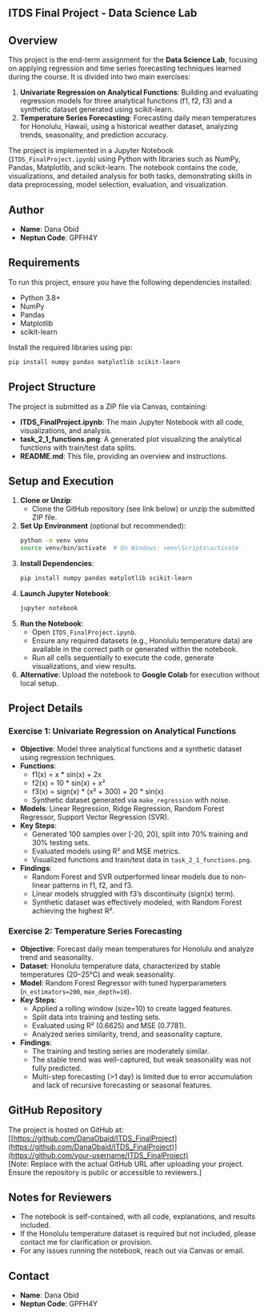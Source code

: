 
## ITDS Final Project - Data Science Lab

## Overview
This project is the end-term assignment for the **Data Science Lab**, focusing on applying regression and time series forecasting techniques learned during the course. It is divided into two main exercises:
1. **Univariate Regression on Analytical Functions**: Building and evaluating regression models for three analytical functions (f1, f2, f3) and a synthetic dataset generated using scikit-learn.
2. **Temperature Series Forecasting**: Forecasting daily mean temperatures for Honolulu, Hawaii, using a historical weather dataset, analyzing trends, seasonality, and prediction accuracy.

The project is implemented in a Jupyter Notebook (`ITDS_FinalProject.ipynb`) using Python with libraries such as NumPy, Pandas, Matplotlib, and scikit-learn. The notebook contains the code, visualizations, and detailed analysis for both tasks, demonstrating skills in data preprocessing, model selection, evaluation, and visualization.

## Author
- **Name**: Dana Obid
- **Neptun Code**: GPFH4Y

## Requirements
To run this project, ensure you have the following dependencies installed:
- Python 3.8+
- NumPy
- Pandas
- Matplotlib
- scikit-learn

Install the required libraries using pip:
```bash
pip install numpy pandas matplotlib scikit-learn
```

## Project Structure
The project is submitted as a ZIP file via Canvas, containing:
- **ITDS_FinalProject.ipynb**: The main Jupyter Notebook with all code, visualizations, and analysis.
- **task_2_1_functions.png**: A generated plot visualizing the analytical functions with train/test data splits.
- **README.md**: This file, providing an overview and instructions.

## Setup and Execution
1. **Clone or Unzip**:
   - Clone the GitHub repository (see link below) or unzip the submitted ZIP file.
2. **Set Up Environment** (optional but recommended):
   ```bash
   python -m venv venv
   source venv/bin/activate  # On Windows: venv\Scripts\activate
   ```
3. **Install Dependencies**:
   ```bash
   pip install numpy pandas matplotlib scikit-learn
   ```
4. **Launch Jupyter Notebook**:
   ```bash
   jupyter notebook
   ```
5. **Run the Notebook**:
   - Open `ITDS_FinalProject.ipynb`.
   - Ensure any required datasets (e.g., Honolulu temperature data) are available in the correct path or generated within the notebook.
   - Run all cells sequentially to execute the code, generate visualizations, and view results.
6. **Alternative**: Upload the notebook to **Google Colab** for execution without local setup.

## Project Details

### Exercise 1: Univariate Regression on Analytical Functions
- **Objective**: Model three analytical functions and a synthetic dataset using regression techniques.
- **Functions**:
  - f1(x) = x * sin(x) + 2x
  - f2(x) = 10 * sin(x) + x²
  - f3(x) = sign(x) * (x² + 300) + 20 * sin(x)
  - Synthetic dataset generated via `make_regression` with noise.
- **Models**: Linear Regression, Ridge Regression, Random Forest Regressor, Support Vector Regression (SVR).
- **Key Steps**:
  - Generated 100 samples over [-20, 20], split into 70% training and 30% testing sets.
  - Evaluated models using R² and MSE metrics.
  - Visualized functions and train/test data in `task_2_1_functions.png`.
- **Findings**:
  - Random Forest and SVR outperformed linear models due to non-linear patterns in f1, f2, and f3.
  - Linear models struggled with f3’s discontinuity (sign(x) term).
  - Synthetic dataset was effectively modeled, with Random Forest achieving the highest R².

### Exercise 2: Temperature Series Forecasting
- **Objective**: Forecast daily mean temperatures for Honolulu and analyze trend and seasonality.
- **Dataset**: Honolulu temperature data, characterized by stable temperatures (20–25°C) and weak seasonality.
- **Model**: Random Forest Regressor with tuned hyperparameters (`n_estimators=200`, `max_depth=10`).
- **Key Steps**:
  - Applied a rolling window (size=10) to create lagged features.
  - Split data into training and testing sets.
  - Evaluated using R² (0.6625) and MSE (0.7781).
  - Analyzed series similarity, trend, and seasonality capture.
- **Findings**:
  - The training and testing series are moderately similar.
  - The stable trend was well-captured, but weak seasonality was not fully predicted.
  - Multi-step forecasting (>1 day) is limited due to error accumulation and lack of recursive forecasting or seasonal features.

## GitHub Repository
The project is hosted on GitHub at:  
[[https://github.com/DanaObaid/ITDS_FinalProject](https://github.com/DanaObaid/ITDS_FinalProject)](https://github.com/your-username/ITDS_FinalProject)  
[Note: Replace with the actual GitHub URL after uploading your project. Ensure the repository is public or accessible to reviewers.]

## Notes for Reviewers
- The notebook is self-contained, with all code, explanations, and results included.
- If the Honolulu temperature dataset is required but not included, please contact me for clarification or provision.
- For any issues running the notebook, reach out via Canvas or email.

## Contact
- **Name**: Dana Obid
- **Neptun Code**: GPFH4Y
